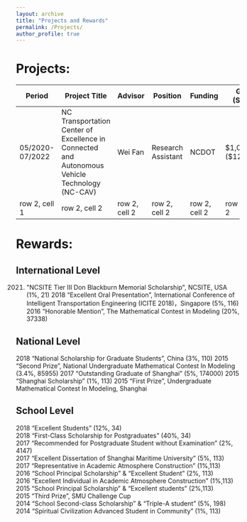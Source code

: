 ```yaml
---
layout: archive
title: "Projects and Rewards"
permalink: /Projects/
author_profile: true
---
```


# Projects:

<table style="width:100%; font-size:16px;">
   <thead>
    <tr>
        <th width="10%">Period</th>
        <th width="40%">Project Title</th>
        <th width="10%">Advisor</th>
        <th width="10%">Position </th>
        <th width="10%">Funding </th>
        <th width="10%">Grant (Share)</th>
        <th width="10%">Remarks </th>
    </tr>
   </thead>
<tbody>
    <tr>
        <td>05/2020-07/2022</td>
        <td>NC Transportation Center of Excellence in Connected and Autonomous Vehicle Technology (NC-CAV)</td>
        <td>Wei Fan </td>
        <td>Research Assistant</td>
        <td>NCDOT </td>
        <td>$1,000,000 ($124,547) </td>
        <td><a href="https://online.fliphtml5.com/jkjxu/hgpn/?1615675920316#p=14">Spotlight</a></td>
    </tr>
      <tr>
        <td>row 2, cell 1</td>
        <td>row 2, cell 2</td>
        <td>row 2, cell 2</td>
        <td>row 2, cell 2</td>
        <td>row 2, cell 2</td>
         <td>row 2, cell 2</td>
        <td>row 2, cell 2</td>
    </tr>
        
</tbody>
</table>     

# Rewards:

## International Level
2021. "NCSITE Tier III Don Blackburn Memorial Scholarship", NCSITE, USA (1%, 21)
2018 “Excellent Oral Presentation”, International Conference of Intelligent Transportation Engineering
(ICITE 2018)，Singapore (5%, 116)
2016 “Honorable Mention”, The Mathematical Contest in Modeling (20%, 37338)

## National Level
2018 “National Scholarship for Graduate Students”, China (3%, 110)
2015 “Second Prize”, National Undergraduate Mathematical Contest In Modeling (3.4%, 85955)
2017 “Outstanding Graduate of Shanghai” (5%, 174000)
2015 “Shanghai Scholarship” (1%, 113)
2015 “First Prize”, Undergraduate Mathematical Contest In Modeling, Shanghai

## School Level
2018 “Excellent Students” (12%, 34)  
2018 “First-Class Scholarship for Postgraduates” (40%, 34)  
2017 “Recommended for Postgraduate Student without Examination” (2%, 4147)  
2017 “Excellent Dissertation of Shanghai Maritime University” (5%, 113)  
2017 “Representative in Academic Atmosphere Construction” (1%,113)  
2016 “School Principal Scholarship” & “Excellent Student” (2%, 113)  
2016 “Excellent Individual in Academic Atmosphere Construction” (1%,113)  
2015 “School Principal Scholarship” & “Excellent students” (2%,113)  
2015 “Third Prize”, SMU Challenge Cup  
2014 “School Second-class Scholarship” & “Triple-A student” (5%, 198)  
2014 “Spiritual Civilization Advanced Student in Community” (1%, 113)  


<!--
This page is still under developing,
please neglect the following content
{% include base_path %}


{% for post in site.portfolio %}
  {% include archive-single.html %}
{% endfor %}

-->
